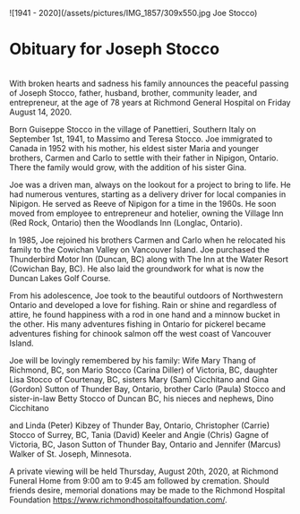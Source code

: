![1941 - 2020](/assets/pictures/IMG_1857/309x550.jpg Joe Stocco)

# Obituary for Joseph Stocco

<br />
With broken hearts and sadness his family announces the peaceful passing of Joseph Stocco, father, husband, brother, community leader, and entrepreneur, at the age of 78 years at Richmond General Hospital on Friday August 14, 2020.

Born Guiseppe Stocco in the village of Panettieri, Southern Italy on September 1st, 1941, to Massimo and Teresa Stocco.  Joe immigrated to Canada in 1952 with his mother, his eldest sister Maria and younger brothers, Carmen and Carlo to settle with their father in Nipigon, Ontario.  There the family would grow, with the addition of his sister Gina.

Joe was a driven man, always on the lookout for a project to bring to life. He had numerous ventures, starting as a delivery driver for local companies in Nipigon. He served as Reeve of Nipigon for a time in the 1960s.  He soon moved from employee to entrepreneur and hotelier, owning the Village Inn (Red Rock, Ontario) then the Woodlands Inn (Longlac, Ontario).

<!---->
In 1985, Joe rejoined his brothers Carmen and Carlo when he relocated his family to the Cowichan Valley on Vancouver Island.  Joe purchased the Thunderbird Motor Inn (Duncan, BC) along with The Inn at the Water Resort (Cowichan Bay, BC).  He also laid the groundwork for what is now the Duncan Lakes Golf Course.

From his adolescence, Joe took to the beautiful outdoors of Northwestern Ontario and developed a love for fishing.  Rain or shine and regardless of attire, he found happiness with a rod in one hand and a minnow bucket in the other.  His many adventures fishing in Ontario for pickerel became adventures fishing for chinook salmon off the west coast of Vancouver Island.

Joe will be lovingly remembered by his family: Wife Mary Thang of Richmond, BC, son Mario Stocco (Carina Diller) of Victoria, BC, daughter Lisa Stocco of Courtenay, BC, sisters Mary (Sam) Cicchitano and Gina (Gordon) Sutton of Thunder Bay, Ontario, brother Carlo (Paula) Stocco and sister-in-law Betty Stocco of Duncan BC, his nieces and nephews, Dino Cicchitano

<!---->
and Linda (Peter) Kibzey of Thunder Bay, Ontario, Christopher (Carrie) Stocco of Surrey, BC, Tania (David) Keeler and Angie (Chris) Gagne of Victoria, BC, Jason Sutton of Thunder Bay, Ontario and Jennifer (Marcus) Walker of St. Joseph, Minnesota.

A private viewing will be held Thursday, August 20th, 2020, at Richmond Funeral Home from 9:00 am to 9:45 am followed by cremation.  Should friends desire, memorial donations may be made to the Richmond Hospital Foundation https://www.richmondhospitalfoundation.com/.


